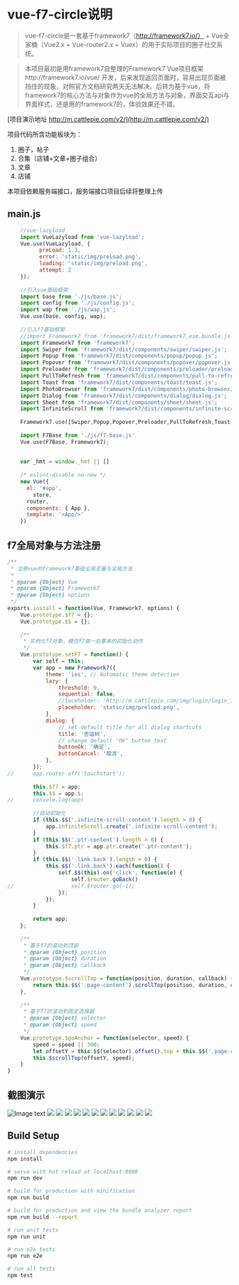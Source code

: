 # vue-f7-circle说明

> vue-f7-circle是一套基于framework7（http://framework7.io/） + Vue全家桶（Vue2.x + Vue-router2.x + Vuex）的用于实际项目的圈子社交系统。

> 本项目最初是用framework7自整理的Framework7 Vue项目框架http://framework7.io/vue/ 开发，后来发现返回页面时，容易出现页面被挡住的现象，对照官方文档研究两天无法解决。后转为基于vue，将framework7的核心方法与对象作为vue的全局方法与对象，界面交互api与界面样式，还是用的framework7的，体验效果还不错。

[项目演示地址 http://m.cattlepie.com/v2/](http://m.cattlepie.com/v2/)

项目代码所含功能板块为：
1. 圈子，帖子
2. 合集（店铺+文章+圈子组合）
3. 文章
4. 店铺

本项目依赖服务端接口，服务端接口项目后续将整理上传

## main.js
```js
    //vue-lazyload
    import VueLazyload from 'vue-lazyload';
    Vue.use(VueLazyload, {
    	  preLoad: 1.3,
    	  error: 'static/img/preload.png',
    	  loading: 'static/img/preload.png',
    	  attempt: 2
    });
    
    //引入vue基础框架
    import base from './js/base.js';
    import config from './js/config.js';
    import wap from './js/wap.js';
    Vue.use(base, config, wap);
    
    //引入f7基础框架
    //import Framework7 from 'framework7/dist/framework7.esm.bundle.js';
    import Framework7 from 'framework7';
    import Swiper from 'framework7/dist/components/swiper/swiper.js';
    import Popup from 'framework7/dist/components/popup/popup.js';
    import Popover from 'framework7/dist/components/popover/popover.js';
    import Preloader from 'framework7/dist/components/preloader/preloader.js';
    import PullToRefresh from 'framework7/dist/components/pull-to-refresh/pull-to-refresh.js';
    import Toast from 'framework7/dist/components/toast/toast.js';
    import PhotoBrowser from 'framework7/dist/components/photo-browser/photo-browser.js';
    import Dialog from 'framework7/dist/components/dialog/dialog.js';
    import Sheet from 'framework7/dist/components/sheet/sheet.js';
    import InfiniteScroll from 'framework7/dist/components/infinite-scroll/infinite-scroll.js';
    
    Framework7.use([Swiper,Popup,Popover,Preloader,PullToRefresh,Toast,PhotoBrowser,Dialog,Sheet,InfiniteScroll]);
    
    import F7Base from './js/f7-base.js'
    Vue.use(F7Base, Framework7);
    
    
    var _hmt = window._hmt || []
    
    /* eslint-disable no-new */
    new Vue({
      el: '#app',
    	store,
      router,
      components: { App },
      template: '<App/>'
    })
```
## f7全局对象与方法注册
```js
/**
 * 注册vue的framework7基础全局变量与全局方法
 * 
 * @param {Object} Vue
 * @param {Object} Framework7
 * @param {Object} options
 */
exports.install = function(Vue, Framework7, options) {
	Vue.prototype.$f7 = {};
	Vue.prototype.$$ = {};
	
	/**
	 * 实例化f7对象，模仿f7做一些基本的初始化动作
	 */
	Vue.prototype.setF7 = function() {
		var self = this;
		var app = new Framework7({
			theme: 'ios', // Automatic theme detection
			lazy: {
				threshold: 0,
				sequential: false,
				//laceholder: 'http://m.cattlepie.com/img/login/login_icon.png',
				placeholder: 'static/img/preload.png',
			},
			dialog: {
				// set default title for all dialog shortcuts
				title: '杏运树',
				// change default "OK" button text
				buttonOk: '确定',
				buttonCancel: '取消',
			},
		});
//		app.router.off('touchstart');
		
		this.$f7 = app;
		this.$$ = app.$;
//		console.log(app)
		
		//自动初始化
		if (this.$$('.infinite-scroll-content').length > 0) {
			app.infiniteScroll.create('.infinite-scroll-content');
		}
		if (this.$$('.ptr-content').length > 0) {
			this.$f7.ptr = app.ptr.create('.ptr-content');
		}
		if (this.$$('.link.back').length > 0) {
			this.$$('.link.back').each(function() {
				self.$$(this).on('click', function(e) {
					self.$router.goBack()
//					self.$router.go(-1);
				});
			});
		}
		
		return app;
	};
	
	/**
	 * 基于f7的滚动到顶部
	 * @param {Object} position
	 * @param {Object} duration
	 * @param {Object} callback
	 */
	Vue.prototype.$scrollTop = function(position, duration, callback) {
		return this.$$('.page-content').scrollTop(position, duration, callback);
	},
	
	/**
	 * 基于f7的滚动到固定选择器
	 * @param {Object} selector
	 * @param {Object} speed
	 */
	Vue.prototype.$goAnchor = function(selector, speed) {
		speed = speed || 300;
		let offsetY = this.$$(selector).offset().top + this.$$('.page-content').scrollTop();
		this.$scrollTop(offsetY, speed);
    }
}
```
## 截图演示
![Image text](https://raw.githubusercontent.com/evangui/vue-f7-circle/master/screenshots/index.png)
![](https://raw.githubusercontent.com/evangui/vue-f7-circle/master/screenshots/circlelist.png)
![](https://raw.githubusercontent.com/evangui/vue-f7-circle/master/screenshots/circledetail.png)
![](https://raw.githubusercontent.com/evangui/vue-f7-circle/master/screenshots/circledetail2.png)
![](https://raw.githubusercontent.com/evangui/vue-f7-circle/master/screenshots/circledetail3.png)
![](https://raw.githubusercontent.com/evangui/vue-f7-circle/master/screenshots/articledetail.png)
![](https://raw.githubusercontent.com/evangui/vue-f7-circle/master/screenshots/articledetail2.png)
![](https://raw.githubusercontent.com/evangui/vue-f7-circle/master/screenshots/articledetail3.png)
![](https://raw.githubusercontent.com/evangui/vue-f7-circle/master/screenshots/articlelist.png)
![](https://raw.githubusercontent.com/evangui/vue-f7-circle/master/screenshots/collectiondetail.png)
![](https://raw.githubusercontent.com/evangui/vue-f7-circle/master/screenshots/collectiondetail11.png)
![](https://raw.githubusercontent.com/evangui/vue-f7-circle/master/screenshots/collectiondetail12.png)
![](https://raw.githubusercontent.com/evangui/vue-f7-circle/master/screenshots/post.png)

## Build Setup

``` bash
# install dependencies
npm install

# serve with hot reload at localhost:8080
npm run dev

# build for production with minification
npm run build

# build for production and view the bundle analyzer report
npm run build --report

# run unit tests
npm run unit

# run e2e tests
npm run e2e

# run all tests
npm test
```


